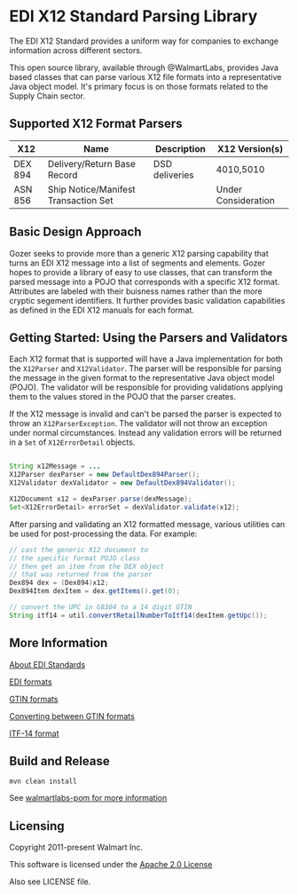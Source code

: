 # EDI X12 Standard Parsing Library

The EDI X12 Standard provides a uniform way for companies to exchange information across different sectors. 

This open source library, available through @WalmartLabs, provides Java based classes that can parse various X12 file formats into a representative Java object model. It's primary focus is on those formats related to the Supply Chain sector.

## Supported X12 Format Parsers

| X12     	| Name                             	  | Description 	  | X12 Version(s) |
|---------	|-----------------------------------   |-------------	  |--------------  |
| DEX 894 	| Delivery/Return Base Record 	      | DSD deliveries | 4010,5010      |
| ASN 856   	| Ship Notice/Manifest Transaction Set |             	  | Under Consideration |

## Basic Design Approach

Gozer seeks to provide more than a generic X12 parsing capability that turns an EDI X12 message into a list of segments and elements. Gozer hopes to provide a library of easy to use classes, that can transform the parsed message into a POJO that corresponds with a specific X12 format. Attributes are labeled with their buisness names rather than the more cryptic segement identifiers. It further provides basic validation capabilities as defined in the EDI X12 manuals for each format.   

## Getting Started: Using the Parsers and Validators

Each X12 format that is supported will have a Java implementation for both the `X12Parser` and `X12Validator`. The parser will be responsible for parsing the message in the given format to the representative Java object model (POJO). The validator will be responsible for providing validations applying them to the values stored in the POJO that the parser creates.

If the X12 message is invalid and can't be parsed the parser is expected to throw an `X12ParserException`.
The validator will not throw an exception under normal circumstances. Instead any validation errors will be returned in a `Set` of `X12ErrorDetail` objects.

```java

String x12Message = ...
X12Parser dexParser = new DefaultDex894Parser();
X12Validator dexValidator = new DefaultDex894Validator();

X12Document x12 = dexParser.parse(dexMessage);
Set<X12ErrorDetail> errorSet = dexValidator.validate(x12);

```

After parsing and validating an X12 formatted message, various utilities can be used for post-processing the data. 
For example:

```java
// cast the generic X12 document to 
// the specific format POJO class
// then get an item from the DEX object 
// that was returned from the parser
Dex894 dex = (Dex894)x12;
Dex894Item dexItem = dex.getItems().get(0);

// convert the UPC in G8304 to a 14 digit GTIN
String itf14 = util.convertRetailNumberToItf14(dexItem.getUpc());

```

## More Information

[About EDI Standards](http://ediacademy.com/blog/edi-x12-standard/)

[EDI formats](https://www.spscommerce.com/resources/edi-documents-transactions/)

[GTIN formats](https://www.gtin.info/)

[Converting between GTIN formats](https://www.free-barcode-generator.net/ean-14/)

[ITF-14 format](https://www.free-barcode-generator.net/itf-14/)

## Build and Release

```
mvn clean install
```

See [walmartlabs-pom for more information](https://github.com/walmartlabs/walmartlabs-pom)

## Licensing

Copyright 2011-present Walmart Inc.

This software is licensed under the [Apache 2.0 License](https://www.apache.org/licenses/LICENSE-2.0)

Also see LICENSE file.
